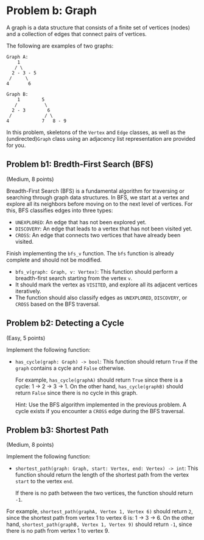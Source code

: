 # Problem b: Graph

A graph is a data structure that consists of a finite set of vertices (nodes) and a collection of edges that connect pairs of vertices.

The following are examples of two graphs:

```plaintext
Graph A:
    1
   / \
  2 - 3 - 5
 /     \
4       6
```

```plaintext
Graph B:
    1        5
   /          \
  2 - 3        6
 /            / \
4            7   8 - 9
```

In this problem, skeletons of the `Vertex` and `Edge` classes, as well as the (undirected)`Graph` class using an adjacency list representation are provided for you.

## Problem b1: Bredth-First Search (BFS)

(Medium, 8 points)

Breadth-First Search (BFS) is a fundamental algorithm for traversing or searching through graph data structures. In BFS, we start
 at a vertex and explore all its neighbors before moving on to the next level of vertices. For this, BFS classifies edges into 
 three types:

- `UNEXPLORED`: An edge that has not been explored yet.
- `DISCOVERY`: An edge that leads to a vertex that has not been visited yet.
- `CROSS`: An edge that connects two vertices that have already been visited.

Finish implementing the `bfs_v` function. The `bfs` function is already complete and should not be modified.

- `bfs_v(graph: Graph, v: Vertex)`: This function should perform a breadth-first search starting from the vertex `v`. 
- It should mark the vertex as `VISITED`, and explore all its adjacent vertices iteratively. 
- The function should also classify edges as `UNEXPLORED`, `DISCOVERY`, or `CROSS` based on the BFS traversal.

## Problem b2: Detecting a Cycle

(Easy, 5 points)

Implement the following function:

- `has_cycle(graph: Graph) -> bool`: This function should return `True` if the `graph` contains a cycle and `False` otherwise.

    For example, `has_cycle(graphA)` should return `True` since there is a cycle: 1 -> 2 -> 3 -> 1. On the other hand,
     `has_cycle(graphB)` should return `False` since there is no cycle in this graph.

    Hint: Use the BFS algorithm implemented in the previous problem. A cycle exists if you encounter a `CROSS` edge 
    during the BFS traversal.

## Problem b3: Shortest Path

(Medium, 8 points)

Implement the following function:

- `shortest_path(graph: Graph, start: Vertex, end: Vertex) -> int`: This function should return the length of the shortest path from the vertex `start` to the vertex `end`.

    If there is no path between the two vertices, the function should return `-1`.

For example, `shortest_path(graphA, Vertex 1, Vertex 6)` should return `2`, since the shortest path from vertex 1 to vertex 6 is: 1 -> 3 -> 6. On the other hand, `shortest_path(graphB, Vertex 1, Vertex 9)` should return `-1`, since there is no path from vertex 1 to vertex 9.
